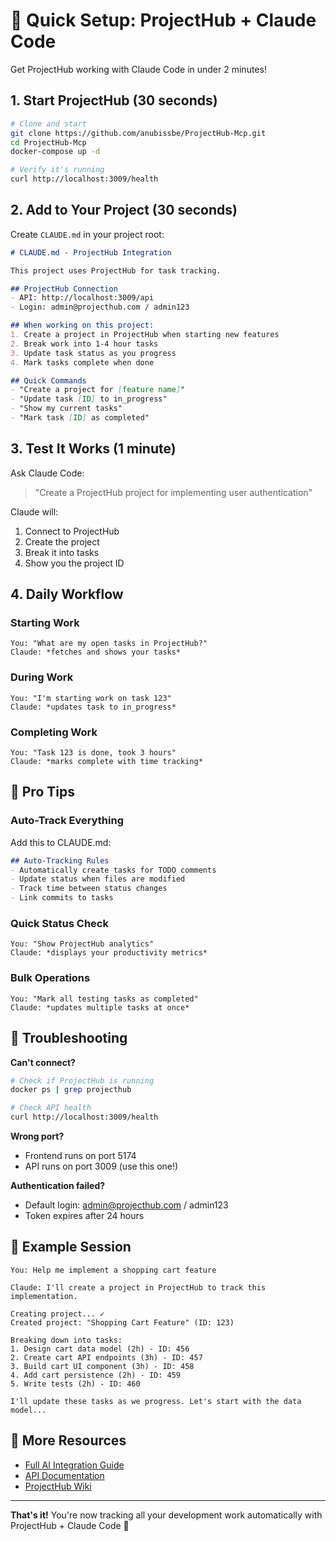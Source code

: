 # 🚀 Quick Setup: ProjectHub + Claude Code

Get ProjectHub working with Claude Code in under 2 minutes!

## 1. Start ProjectHub (30 seconds)

```bash
# Clone and start
git clone https://github.com/anubissbe/ProjectHub-Mcp.git
cd ProjectHub-Mcp
docker-compose up -d

# Verify it's running
curl http://localhost:3009/health
```

## 2. Add to Your Project (30 seconds)

Create `CLAUDE.md` in your project root:

```markdown
# CLAUDE.md - ProjectHub Integration

This project uses ProjectHub for task tracking.

## ProjectHub Connection
- API: http://localhost:3009/api
- Login: admin@projecthub.com / admin123

## When working on this project:
1. Create a project in ProjectHub when starting new features
2. Break work into 1-4 hour tasks
3. Update task status as you progress
4. Mark tasks complete when done

## Quick Commands
- "Create a project for [feature name]"
- "Update task [ID] to in_progress"
- "Show my current tasks"
- "Mark task [ID] as completed"
```

## 3. Test It Works (1 minute)

Ask Claude Code:
> "Create a ProjectHub project for implementing user authentication"

Claude will:
1. Connect to ProjectHub
2. Create the project
3. Break it into tasks
4. Show you the project ID

## 4. Daily Workflow

### Starting Work
```
You: "What are my open tasks in ProjectHub?"
Claude: *fetches and shows your tasks*
```

### During Work
```
You: "I'm starting work on task 123"
Claude: *updates task to in_progress*
```

### Completing Work
```
You: "Task 123 is done, took 3 hours"
Claude: *marks complete with time tracking*
```

## 📍 Pro Tips

### Auto-Track Everything
Add this to CLAUDE.md:
```markdown
## Auto-Tracking Rules
- Automatically create tasks for TODO comments
- Update status when files are modified
- Track time between status changes
- Link commits to tasks
```

### Quick Status Check
```
You: "Show ProjectHub analytics"
Claude: *displays your productivity metrics*
```

### Bulk Operations
```
You: "Mark all testing tasks as completed"
Claude: *updates multiple tasks at once*
```

## 🔧 Troubleshooting

**Can't connect?**
```bash
# Check if ProjectHub is running
docker ps | grep projecthub

# Check API health
curl http://localhost:3009/health
```

**Wrong port?**
- Frontend runs on port 5174
- API runs on port 3009 (use this one!)

**Authentication failed?**
- Default login: admin@projecthub.com / admin123
- Token expires after 24 hours

## 🎯 Example Session

```
You: Help me implement a shopping cart feature

Claude: I'll create a project in ProjectHub to track this implementation.

Creating project... ✓
Created project: "Shopping Cart Feature" (ID: 123)

Breaking down into tasks:
1. Design cart data model (2h) - ID: 456
2. Create cart API endpoints (3h) - ID: 457  
3. Build cart UI component (3h) - ID: 458
4. Add cart persistence (2h) - ID: 459
5. Write tests (2h) - ID: 460

I'll update these tasks as we progress. Let's start with the data model...
```

## 🔗 More Resources

- [Full AI Integration Guide](./docs/AI_INTEGRATION_GUIDE.md)
- [API Documentation](./docs/API.md)
- [ProjectHub Wiki](https://github.com/anubissbe/ProjectHub-Mcp/wiki)

---

**That's it!** You're now tracking all your development work automatically with ProjectHub + Claude Code 🎉